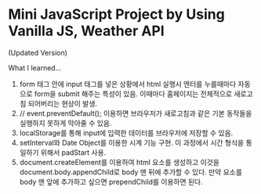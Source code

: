 # Mini JavaScript Project by Using Vanilla JS, Weather API

(Updated Version)

What I learned...

1. form 태그 안에 input 태그를 넣은 상황에서 html 실행시 엔터를 누를때마다 자동으로 form을 submit 해주는 특성이 있음. 이때마다 홈페이지는 전체적으로 새로고침 되어버리는 현상이 발생.
2. // event.preventDefault(); 이용하면 브라우저가 새로고침과 같은 기본 동작들을 실행하지 못하게 막아줄 수 있음.
3. localStorage를 통해 input에 입력한 데이터를 브라우저에 저장할 수 있음.
4. setInterval와 Date Object를 이용한 시계 기능 구현. 이 과정에서 시간 형식을 통일하기 위해서 padStart 사용.
5. document.createElement를 이용하여 html 요소를 생성하고 이것을 document.body.appendChild로 body 맨 뒤에 추가할 수 있다. 만약 요소를 body 맨 앞에 추가하고 싶으면 prependChild를 이용하면 된다.

